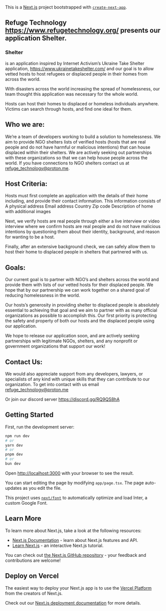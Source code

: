 This is a [Next.js](https://nextjs.org/) project bootstrapped with [`create-next-app`](https://github.com/vercel/next.js/tree/canary/packages/create-next-app).

## Refuge Technology https://www.refugetechnology.org/ presents our application Shelter.  

### Shelter 
is an application inspired by Internet Activism’s Ukraine Take Shelter application, https://www.ukrainetakeshelter.com/ and our goal is to allow vetted hosts to host refugees or displaced people in their homes from across the world. 

With disasters across the world increasing the spread of homelessness, our team thought this application was necessary for the whole world. 

Hosts can host their homes to displaced or homeless individuals anywhere. Victims can search through hosts, and find one ideal for them. 

## Who we are: 
We’re a team of developers working to build a solution to homelessness. We aim to provide NGO shelters lists of verified hosts (hosts that are real people and do not have harmful or malicious intentions) that can house displaced within their shelters. We are actively seeking out partnerships with these organizations so that we can help house people across the world. If you have connections to NGO shelters contact us at  refuge_technology@proton.me.

## Host Criteria:
Hosts must first complete an application with the details of their home including, and provide their contact information.
This information consists of 
A physical address
Email address
Country
Zip code
Description of home with additional images

Next, we verify hosts are real people through either a live interview or video interview where we confirm hosts are real people and do not have malicious intentions by questioning them about their identity, background, and reason for wanting to be a host. 

Finally, after an extensive background check, we can safely allow them to host their home to displaced people in shelters that partnered with us. 

## Goals:

Our current goal is to partner with NGO’s and shelters across the world and provide them with lists of our vetted hosts for their displaced people. We hope that by our partnership we can work together on a shared goal of reducing homelessness in the world. 

Our hosts’s generosity in providing shelter to displaced people is absolutely essential to achieving that goal and we aim to partner with as many official organizations as possible to accomplish this. Our first priority is protecting the safety and property of both our hosts and the displaced people using our application. 

We hope to release our application soon, and are actively seeking partnerships with legitimate NGOs, shelters, and any nonprofit or government organizations that support our work!

## Contact Us: 

We would also appreciate support from any developers, lawyers, or specialists of any kind with unique skills that they can contribute to our organization. To get into contact with us email refuge_technology@proton.me

Or join our discord server https://discord.gg/RQ9QS8hA

## Getting Started

First, run the development server:

```bash
npm run dev
# or
yarn dev
# or
pnpm dev
# or
bun dev
```

Open [http://localhost:3000](http://localhost:3000) with your browser to see the result.

You can start editing the page by modifying `app/page.tsx`. The page auto-updates as you edit the file.

This project uses [`next/font`](https://nextjs.org/docs/basic-features/font-optimization) to automatically optimize and load Inter, a custom Google Font.

## Learn More

To learn more about Next.js, take a look at the following resources:

- [Next.js Documentation](https://nextjs.org/docs) - learn about Next.js features and API.
- [Learn Next.js](https://nextjs.org/learn) - an interactive Next.js tutorial.

You can check out [the Next.js GitHub repository](https://github.com/vercel/next.js/) - your feedback and contributions are welcome!

## Deploy on Vercel

The easiest way to deploy your Next.js app is to use the [Vercel Platform](https://vercel.com/new?utm_medium=default-template&filter=next.js&utm_source=create-next-app&utm_campaign=create-next-app-readme) from the creators of Next.js.

Check out our [Next.js deployment documentation](https://nextjs.org/docs/deployment) for more details.
